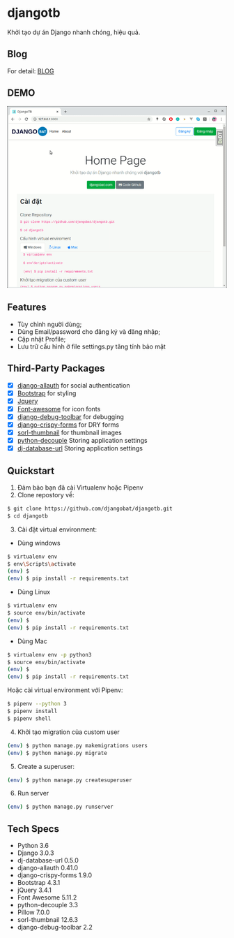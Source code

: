 # djangotb

Khởi tạo dự án Django nhanh chóng, hiệu quả.

## Blog

For detail: [BLOG](https://djangobat.com/blog/khoi-tao-ung-dung-django-nhanh-chong)

## DEMO

![Demo Video](https://github.com/djangobat/djangotb/blob/master/demo.gif)

## Features

* Tùy chỉnh người dùng;
* Dùng Email/password cho đăng ký và đăng nhập;
* Cập nhật Profile;
* Lưu trữ cấu hình ở file settings.py tăng tính bảo mật

## Third-Party Packages

* [x] [django-allauth](https://github.com/pennersr/django-allauth) for social authentication
* [x] [Bootstrap](https://github.com/twbs/bootstrap) for styling
* [x] [Jquery](https://github.com/jquery/jquery)
* [x] [Font-awesome](https://github.com/FortAwesome/Font-Awesome) for icon fonts
* [x] [django-debug-toolbar](https://github.com/jazzband/django-debug-toolbar) for debugging
* [x] [django-crispy-forms](https://github.com/django-crispy-forms/django-crispy-forms) for DRY forms
* [x] [sorl-thumbnail](https://github.com/jazzband/sorl-thumbnail) for thumbnail images
* [x] [python-decouple](https://github.com/henriquebastos/python-decouple/) Storing application settings
* [x] [dj-database-url](https://github.com/jacobian/dj-database-url) Storing application settings

## Quickstart

1. Đảm bảo bạn đã cài Virtualenv hoặc Pipenv
2. Clone repostory về:

```bash
$ git clone https://github.com/djangobat/djangotb.git
$ cd djangotb
```

3. Cài đặt virtual environment:

* Dùng windows

```bash
$ virtualenv env
$ env\Scripts\activate
(env) $
(env) $ pip install -r requirements.txt
```

* Dùng Linux

```bash
$ virtualenv env
$ source env/bin/activate
(env) $
(env) $ pip install -r requirements.txt
```

* Dùng Mac

```bash
$ virtualenv env -p python3
$ source env/bin/activate
(env) $
(env) $ pip install -r requirements.txt
```

Hoặc cài virtual environment với Pipenv:

```bash
$ pipenv --python 3
$ pipenv install
$ pipenv shell
```

4. Khởi tạo migration của custom user

```bash
(env) $ python manage.py makemigrations users
(env) $ python manage.py migrate
```

5. Create a superuser:

```bash
(env) $ python manage.py createsuperuser
```

6. Run server

```bash
(env) $ python manage.py runserver
```

## Tech Specs

* Python 3.6
* Django 3.0.3
* dj-database-url 0.5.0
* django-allauth 0.41.0
* django-crispy-forms 1.9.0
* Bootstrap 4.3.1
* jQuery 3.4.1
* Font Awesome 5.11.2
* python-decouple 3.3
* Pillow 7.0.0
* sorl-thumbnail 12.6.3
* django-debug-toolbar 2.2
